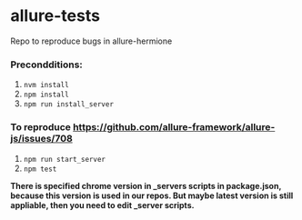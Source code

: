# allure-tests
Repo to reproduce bugs in allure-hermione

### Precondditions:
1. `nvm install`
2. `npm install`
3. `npm run install_server`

### To reproduce https://github.com/allure-framework/allure-js/issues/708
1. `npm run start_server`
2. `npm test`

**There is specified chrome version in _servers scripts in package.json, because this version is used in our repos. But maybe latest version is still appliable, then you need to edit _server scripts.**

